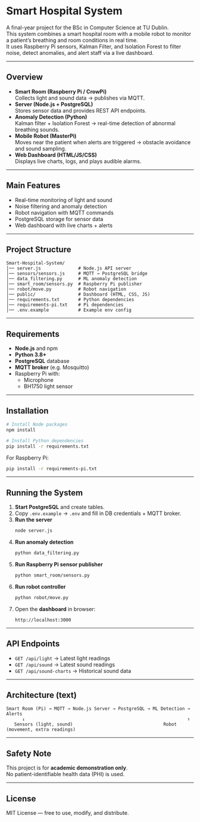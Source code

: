 # Smart Hospital System

A final-year project for the BSc in Computer Science at TU Dublin.  
This system combines a smart hospital room with a mobile robot to monitor a patient’s breathing and room conditions in real time.  
It uses Raspberry Pi sensors, Kalman Filter, and Isolation Forest to filter noise, detect anomalies, and alert staff via a live dashboard.

---

## Overview
- **Smart Room (Raspberry Pi / CrowPi)**  
  Collects light and sound data → publishes via MQTT.
- **Server (Node.js + PostgreSQL)**  
  Stores sensor data and provides REST API endpoints.
- **Anomaly Detection (Python)**  
  Kalman filter + Isolation Forest → real-time detection of abnormal breathing sounds.
- **Mobile Robot (MasterPi)**  
  Moves near the patient when alerts are triggered → obstacle avoidance and sound sampling.
- **Web Dashboard (HTML/JS/CSS)**  
  Displays live charts, logs, and plays audible alarms.

---

## Main Features
- Real-time monitoring of light and sound
- Noise filtering and anomaly detection
- Robot navigation with MQTT commands
- PostgreSQL storage for sensor data
- Web dashboard with live charts + alerts

---

## Project Structure
```
Smart-Hospital-System/
│── server.js              # Node.js API server
│── sensors/sensors.js     # MQTT → PostgreSQL bridge
│── data_filtering.py      # ML anomaly detection
│── smart_room/sensors.py  # Raspberry Pi publisher
│── robot/move.py          # Robot navigation
│── public/                # Dashboard (HTML, CSS, JS)
│── requirements.txt       # Python dependencies
│── requirements-pi.txt    # Pi dependencies
│── .env.example           # Example env config
```

---

## Requirements
- **Node.js** and npm
- **Python 3.8+**
- **PostgreSQL** database
- **MQTT broker** (e.g. Mosquitto)
- Raspberry Pi with:
  - Microphone  
  - BH1750 light sensor  

---

## Installation
```bash
# Install Node packages
npm install

# Install Python dependencies
pip install -r requirements.txt
```

For Raspberry Pi:
```bash
pip install -r requirements-pi.txt
```

---

## Running the System
1. **Start PostgreSQL** and create tables.  
2. Copy `.env.example` → `.env` and fill in DB credentials + MQTT broker.  
3. **Run the server**  
   ```bash
   node server.js
   ```
4. **Run anomaly detection**  
   ```bash
   python data_filtering.py
   ```
5. **Run Raspberry Pi sensor publisher**  
   ```bash
   python smart_room/sensors.py
   ```
6. **Run robot controller**  
   ```bash
   python robot/move.py
   ```
7. Open the **dashboard** in browser:  
   ```
   http://localhost:3000
   ```

---

## API Endpoints
- `GET /api/light` → Latest light readings  
- `GET /api/sound` → Latest sound readings  
- `GET /api/sound-charts` → Historical sound data  

---

## Architecture (text)
```
Smart Room (Pi) → MQTT → Node.js Server → PostgreSQL → ML Detection → Alerts
      ↓                                                             ↑
   Sensors (light, sound)                                  Robot (movement, extra readings)
```

---

## Safety Note
This project is for **academic demonstration only**.  
No patient-identifiable health data (PHI) is used.  

---

## License
MIT License — free to use, modify, and distribute.
